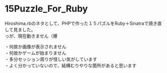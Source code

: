15Puzzle_For_Ruby
=================
Hiroshima.rbのネタとして、PHPで作った１５パズルをRuby＋Sinatraで焼き直して見ました。  
っが、現在動きません（爆  
  
・何故か画像が表示されません  
・何故かゲームが始まりません  
・多分セッション周りが怪しい気がしています  
・よく分かっていないので、結構むりやりな箇所があると思います  


